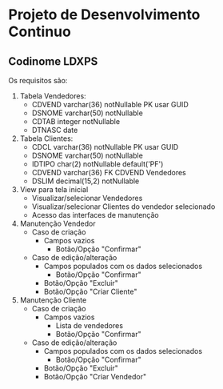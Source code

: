# Projeto de Desenvolvimento Continuo
## Codinome LDXPS

Os requisitos são:
1. Tabela Vendedores:
    - CDVEND varchar(36) notNullable PK usar GUID
    - DSNOME varchar(50) notNullable
    - CDTAB integer notNullable
    - DTNASC date
2. Tabela Clientes:
    - CDCL varchar(36) notNullable PK usar GUID
    - DSNOME varchar(50) notNullable
    - IDTIPO char(2) notNullable default('PF')
    - CDVEND varchar(36) FK CDVEND Vendedores
    - DSLIM decimal(15,2) notNullable
3. View para tela inicial
    - Visualizar/selecionar Vendedores
    - Visualizar/selecionar Clientes do vendedor selecionado
    - Acesso das interfaces de manutenção
4. Manutenção Vendedor
    - Caso de criação
        - Campos vazios
            - Botão/Opção "Confirmar"
    - Caso de edição/alteração
        - Campos populados com os dados selecionados
            - Botão/Opção "Confirmar"
        - Botão/Opção "Excluir"
        - Botão/Opção "Criar Cliente"
5. Manutenção Cliente
    - Caso de criação
        - Campos vazios
            - Lista de vendedores
            - Botão/Opção "Confirmar"
    - Caso de edição/alteração
        - Campos populados com os dados selecionados
            - Botão/Opção "Confirmar"
        - Botão/Opção "Excluir"
        - Botão/Opção "Criar Vendedor"